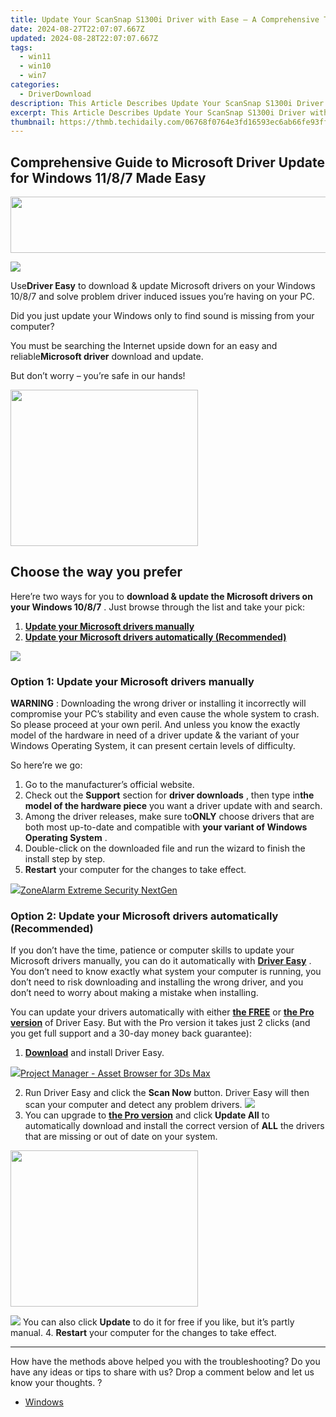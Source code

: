 ```yaml
---
title: Update Your ScanSnap S1300i Driver with Ease – A Comprehensive Tutorial
date: 2024-08-27T22:07:07.667Z
updated: 2024-08-28T22:07:07.667Z
tags:
  - win11
  - win10
  - win7
categories:
  - DriverDownload
description: This Article Describes Update Your ScanSnap S1300i Driver with Ease – A Comprehensive Tutorial
excerpt: This Article Describes Update Your ScanSnap S1300i Driver with Ease – A Comprehensive Tutorial
thumbnail: https://thmb.techidaily.com/06768f0764e3fd16593ec6ab66fe93ff9404677c09f36129dabffcc95362a115.jpg
---
```


## Comprehensive Guide to Microsoft Driver Update for Windows 11/8/7 Made Easy

<!-- affiliate ads begin -->
<a href="https://natural-cycles.sjv.io/c/5597632/2072200/17885" target="_top" id="2072200"><img src="//a.impactradius-go.com/display-ad/17885-2072200" border="0" alt="" width="728" height="90"/></a><img height="0" width="0" src="https://imp.pxf.io/i/5597632/2072200/17885" style="position:absolute;visibility:hidden;" border="0" />
<!-- affiliate ads end -->
![](https://images.drivereasy.com/wp-content/uploads/2018/10/img_5bc0191bb217e.jpg)

 Use**Driver Easy** to download & update Microsoft drivers on your Windows 10/8/7 and solve problem driver induced issues you’re having on your PC.

 Did you just update your Windows only to find sound is missing from your computer?

 You must be searching the Internet upside down for an easy and reliable**Microsoft driver** download and update.

But don’t worry – you’re safe in our hands!

<!-- affiliate ads begin -->
<a href="https://homestyler.sjv.io/c/5597632/2044747/22993" target="_top" id="2044747"><img src="//a.impactradius-go.com/display-ad/22993-2044747" border="0" alt="" width="300" height="250"/></a><img height="0" width="0" src="https://imp.pxf.io/i/5597632/2044747/22993" style="position:absolute;visibility:hidden;" border="0" />
<!-- affiliate ads end -->
## Choose the way you prefer

 Here’re two ways for you to **download & update the Microsoft drivers on your Windows 10/8/7** . Just browse through the list and take your pick:

1. [**Update your Microsoft drivers manually**](https://tools.techidaily.com/drivereasy/download/)
2. [**Update your Microsoft drivers automatically (Recommended)**](https://www.drivereasy.com/knowledge/microsoft-driver-download-update-in-windows-10-8-7-easily/#O2)

<!-- affiliate ads begin -->
<a href="https://secure.2checkout.com/order/checkout.php?PRODS=4620780&QTY=1&AFFILIATE=108875&CART=1"><img src="https://secure.avangate.com/images/merchant/07dd4d5a72f5740ef0f035f201951476/728__90banner.jpg" border="0"></a>
<!-- affiliate ads end -->
### Option 1: Update your Microsoft drivers manually

**WARNING**  : Downloading the wrong driver or installing it incorrectly will compromise your PC’s stability and even cause the whole system to crash. So please proceed at your own peril. And unless you know the exactly model of the hardware in need of a driver update & the variant of your Windows Operating System, it can present certain levels of difficulty.

So here’re we go:

1. Go to the manufacturer’s official website.
2. Check out the **Support**   section for **driver downloads** , then type in**the model of the hardware piece** you want a driver update with and search.
3. Among the driver releases, make sure to**ONLY** choose drivers that are both most up-to-date and compatible with **your variant of Windows Operating System** .
4. Double-click on the downloaded file and run the wizard to finish the install step by step.
5. **Restart** your computer for the changes to take effect.

<!-- affiliate ads begin -->
<a href="https://estore.zonealarm.com/order/checkout.php?PRODS=36245101&QTY=1&AFFILIATE=108875&CART=1"><img src="https://sc1.checkpoint.com/sc1/za/images/boxes/zang_box_trust.png" border="0">ZoneAlarm Extreme Security NextGen</a>
<!-- affiliate ads end -->
### Option 2: Update your Microsoft drivers automatically (Recommended)

 If you don’t have the time, patience or computer skills to update your Microsoft drivers manually, you can do it automatically with **[Driver Easy](https://tools.techidaily.com/drivereasy/download/)**  .  You don’t need to know exactly what system your computer is running, you don’t need to risk downloading and installing the wrong driver, and you don’t need to worry about making a mistake when installing.

 You can update your drivers automatically with either **[the FREE](https://tools.techidaily.com/drivereasy/download/)**  or **[the Pro version](https://tools.techidaily.com/drivereasy/download/)**  of Driver Easy. But with the Pro version it takes just 2 clicks (and you get full support and a 30-day money back guarantee):

1. **[Download](https://tools.techidaily.com/drivereasy/download/)**  and install Driver Easy.
<!-- affiliate ads begin -->
<a href="https://secure.2checkout.com/order/checkout.php?PRODS=4709458&QTY=1&AFFILIATE=108875&CART=1"><img src="https://3d-kstudio.com/wp-content/uploads/2014/02/Project-Manager-3D-Models-4-800x800.jpg" border="0">Project Manager - Asset Browser for 3Ds Max</a>
<!-- affiliate ads end -->
2. Run Driver Easy and click the **Scan Now** button. Driver Easy will then scan your computer and detect any problem drivers. ![](https://images.drivereasy.com/wp-content/uploads/2018/07/img_5b46ffcde1143.jpg)
3. You can upgrade to **[the Pro version](https://tools.techidaily.com/drivereasy/download/)**  and click **Update All** to automatically download and install the correct version of **ALL**  the drivers that are missing or out of date on your system.  
<!-- affiliate ads begin -->
<a href="https://imp.i357552.net/c/5597632/863039/11832" target="_top" id="863039"><img src="//a.impactradius-go.com/display-ad/11832-863039" border="0" alt="" width="300" height="250"/></a>
<!-- affiliate ads end -->
![](https://images.drivereasy.com/wp-content/uploads/2018/10/img_5bc041ba119ba.jpg) You can also click **Update** to do it for free if you like, but it’s partly manual.
4. **Restart** your computer for the changes to take effect.

---

 How have the methods above helped you with the troubleshooting? Do you have any ideas or tips to share with us? Drop a comment below and let us know your thoughts. ?

* [Windows](https://tools.techidaily.com/drivereasy/download/)

<ins class="adsbygoogle"
     style="display:block"
     data-ad-format="autorelaxed"
     data-ad-client="ca-pub-7571918770474297"
     data-ad-slot="1223367746"></ins>



<ins class="adsbygoogle"
     style="display:block"
     data-ad-client="ca-pub-7571918770474297"
     data-ad-slot="8358498916"
     data-ad-format="auto"
     data-full-width-responsive="true"></ins>



